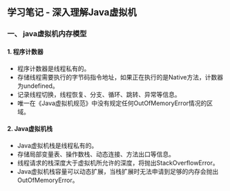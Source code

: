 ## 学习笔记 - 深入理解Java虚拟机

### 一、 java虚拟机内存模型

#### 1. 程序计数器
   * 程序计数器是线程私有的。
   * 存储线程需要执行的字节码指令地址，如果正在执行的是Native方法，计数器为undefined。
   * 记录线程切换，线程恢复、分支、循环、跳转、异常等信息。
   * 唯一在《Java虚拟机规范》中没有规定任何OutOfMemoryError情况的区域。
   
#### 2. Java虚拟机栈
   * Java虚拟机栈是线程私有的。
   * 存储局部变量表、操作数栈、动态连接、方法出口等信息。
   * 线程请求的栈深度大于虚拟机所允许的深度，将抛出StackOverflowError。
   * Java虚拟机栈容量可以动态扩展，当栈扩展时无法申请到足够的内存会抛出OutOfMemoryError。


